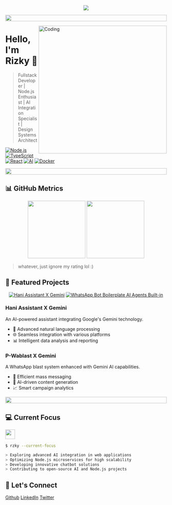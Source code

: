 
<div align="center">
  <img src="https://readme-typing-svg.herokuapp.com/?lines=Welcome+to+my+GitHub!;I'm+Rizky;Intermediate+Fullstack+Developer;Node.js+Enthusiast;AI+Integration+Specialist&center=true&width=380&height=50">
</div>

<p align="center">
  <img src="https://i.imgur.com/dBaSKWF.gif" height="20" width="100%">
</p>

<img align="right" alt="Coding" width="400" src="https://media.giphy.com/media/qgQUggAC3Pfv687qPC/giphy.gif">

# Hello, I'm Rizky 👋

> Fullstack Developer | Node.js Enthusiast | AI Integration Specialist | Design Systems Architect

<div align="left">
  
[![Node.js](https://img.shields.io/badge/-Node.js-339933?style=flat-square&logo=Node.js&logoColor=white)](https://nodejs.org/)
[![TypeScript](https://img.shields.io/badge/-TypeScript-3178C6?style=flat-square&logo=typescript&logoColor=white)](https://www.typescriptlang.org/)
[![React](https://img.shields.io/badge/-React-61DAFB?style=flat-square&logo=react&logoColor=black)](https://reactjs.org/)
[![AI](https://img.shields.io/badge/-AI-FF6F00?style=flat-square&logo=tensorflow&logoColor=white)](https://www.tensorflow.org/)
[![Docker](https://img.shields.io/badge/-Docker-2496ED?style=flat-square&logo=docker&logoColor=white)](https://www.docker.com/)

</div>

<p align="center">
  <img src="https://i.imgur.com/dBaSKWF.gif" height="20" width="100%">
</p>

## 📊 GitHub Metrics

<div align="center">
  <img height="180em" src="https://github-readme-stats.vercel.app/api?username=rizzzky78&show_icons=true&hide_border=true&count_private=true&include_all_commits=true&theme=tokyonight&hide=contribs,prs" />
  <img height="180em" src="https://github-readme-stats.vercel.app/api/top-langs/?username=rizzzky78&exclude_repo=KNN-Image-Classification&show_icons=true&hide_border=true&layout=compact&langs_count=8&theme=tokyonight"/>
</div>

> whatever, just ignore my rating lol :)

## 🚀 Featured Projects

<div align="center">

[![Hani Assistant X Gemini](https://github-readme-stats.vercel.app/api/pin/?username=rizzzky78&repo=hani-assistantXgemini&theme=tokyonight)](https://github.com/rizzzky78/hani-assistantXgemini)
[![WhatsApp Bot Boilerplate AI Agents Built-in](https://github-readme-stats.vercel.app/api/pin/?username=rizzzky78&repo=whatsapp-bot-boilerplate&theme=tokyonight)](https://github.com/rizzzky78/whatsapp-bot-boilerplate)

</div>

### Hani Assistant X Gemini
An AI-powered assistant integrating Google's Gemini technology.
- 🤖 Advanced natural language processing
- 🌐 Seamless integration with various platforms
- 📊 Intelligent data analysis and reporting

### P-Wablast X Gemini
A WhatsApp blast system enhanced with Gemini AI capabilities.
- 📱 Efficient mass messaging
- 🧠 AI-driven content generation
- 📈 Smart campaign analytics

<p align="center">
  <img src="https://i.imgur.com/dBaSKWF.gif" height="20" width="100%">
</p>

## 💻 Current Focus

<img src="https://media.giphy.com/media/WUlplcMpOCEmTGBtBW/giphy.gif" width="30"> 

```bash
$ rzky --current-focus

> Exploring advanced AI integration in web applications
> Optimizing Node.js microservices for high scalability
> Developing innovative chatbot solutions
> Contributing to open-source AI and Node.js projects
```

## 🤝 Let's Connect

[Github](https://github.com/rizzzky78)
[LinkedIn](https://www.linkedin.com/in/yourprofile/)
[Twitter](https://twitter.com/yourhandle)

